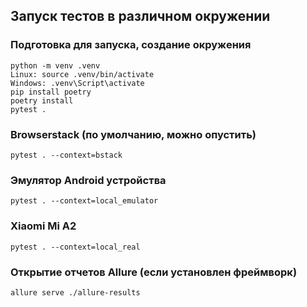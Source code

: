 ## Запуск тестов в различном окружении

### Подготовка для запуска, создание окружения
```
python -m venv .venv
Linux: source .venv/bin/activate
Windows: .venv\Script\activate
pip install poetry
poetry install
pytest .
```

### Browserstack (по умолчанию, можно опустить)
`pytest . --context=bstack`

### Эмулятор Android устройства
`pytest . --context=local_emulator`

### Xiaomi Mi A2
`pytest . --context=local_real`

### Открытие отчетов Allure (если установлен фреймворк)
`allure serve ./allure-results`